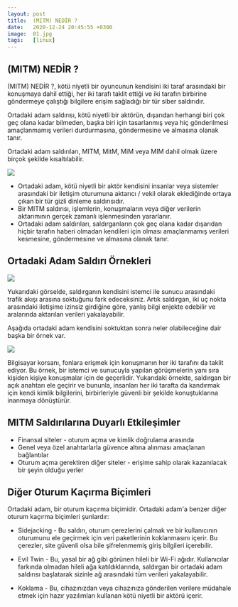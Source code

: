 ```yaml
---
layout: post
title:  (MITM) NEDİR ?
date:   2020-12-24 20:45:55 +0300
image:  01.jpg
tags:   [linux]
---
```

## (MITM) NEDİR ?

(MITM) NEDİR ?, kötü niyetli bir oyuncunun kendisini iki taraf arasındaki bir konuşmaya dahil ettiği, her iki tarafı taklit ettiği ve iki tarafın birbirine göndermeye çalıştığı bilgilere erişim sağladığı bir tür siber saldırıdır. 

Ortadaki adam saldırısı, kötü niyetli bir aktörün, dışarıdan herhangi biri çok geç olana kadar bilmeden, başka biri için tasarlanmış veya hiç gönderilmesi amaçlanmamış verileri durdurmasına, göndermesine ve almasına olanak tanır. 

Ortadaki adam saldırıları, MITM, MitM, MiM veya MIM dahil olmak üzere birçok şekilde kısaltılabilir.

![]({{site.baseurl}}/img/04.jpg)

* Ortadaki adam, kötü niyetli bir aktör kendisini insanlar veya sistemler arasındaki bir iletişim oturumuna aktarıcı / vekil olarak eklediğinde ortaya çıkan bir tür gizli dinleme saldırısıdır.
* Bir MITM saldırısı, işlemlerin, konuşmaların veya diğer verilerin aktarımının gerçek zamanlı işlenmesinden yararlanır.
* Ortadaki adam saldırıları, saldırganların çok geç olana kadar dışarıdan hiçbir tarafın haberi olmadan kendileri için olması amaçlanmamış verileri kesmesine, göndermesine ve almasına olanak tanır.

## Ortadaki Adam Saldırı Örnekleri 

![]({{site.baseurl}}/img/10.jpg)

Yukarıdaki görselde, saldırganın kendisini istemci ile sunucu arasındaki trafik akışı arasına soktuğunu fark edeceksiniz. 
Artık saldırgan, iki uç nokta arasındaki iletişime izinsiz girdiğine göre, yanlış bilgi enjekte edebilir ve aralarında aktarılan verileri yakalayabilir.

Aşağıda ortadaki adam kendisini soktuktan sonra neler olabileceğine dair başka bir örnek var.

![]({{site.baseurl}}/img/11.jpg)

Bilgisayar korsanı, fonlara erişmek için konuşmanın her iki tarafını da taklit ediyor. Bu örnek, bir istemci ve sunucuyla yapılan görüşmelerin yanı sıra kişiden kişiye konuşmalar için de geçerlidir. 
Yukarıdaki örnekte, saldırgan bir açık anahtarı ele geçirir ve bununla, insanları her iki tarafta da kandırmak için kendi kimlik bilgilerini, birbirleriyle güvenli bir şekilde konuştuklarına inanmaya dönüştürür.

## MITM Saldırılarına Duyarlı Etkileşimler

* Finansal siteler - oturum açma ve kimlik doğrulama arasında
* Genel veya özel anahtarlarla güvence altına alınması amaçlanan bağlantılar
* Oturum açma gerektiren diğer siteler - erişime sahip olarak kazanılacak bir şeyin olduğu yerler

## Diğer Oturum Kaçırma Biçimleri

Ortadaki adam, bir oturum kaçırma biçimidir. Ortadaki adam'a benzer diğer oturum kaçırma biçimleri şunlardır:

* Sidejacking - Bu saldırı, oturum çerezlerini çalmak ve bir kullanıcının oturumunu ele geçirmek için veri paketlerinin koklanmasını içerir. Bu çerezler, site güvenli olsa bile şifrelenmemiş giriş bilgileri içerebilir.

* Evil Twin - Bu, yasal bir ağ gibi görünen hileli bir Wi-Fi ağıdır. Kullanıcılar farkında olmadan hileli ağa katıldıklarında, saldırgan bir ortadaki adam saldırısı başlatarak sizinle ağ arasındaki tüm verileri yakalayabilir.

* Koklama - Bu, cihazınızdan veya cihazınıza gönderilen verilere müdahale etmek için hazır yazılımları kullanan kötü niyetli bir aktörü içerir.